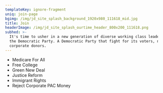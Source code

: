 ```yaml
---
templateKey: ignore-fragment
uniq: join-page
bgimg: /img/jd_site_splash_background_1920x980_111618_mid.jpg
title: Join
headerImage: /img/jd_site_splash_ourtime_header_800x200_111618.png
subhed: >-
  It's time to usher in a new generation of diverse working class leaders into
  the Democratic Party. A Democratic Party that fight for its voters, not just
  corporate donors.
---
```


- Medicare For All
- Free College
- Green New Deal
- Justice Reform
- Immigrant Rights
- Reject Corporate PAC Money
